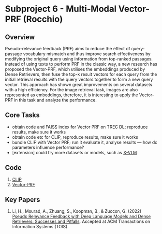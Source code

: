 # Subproject 6 - Multi-Modal Vector-PRF (Rocchio)

## Overview
Pseudo-relevance feedback (PRF) aims to reduce the effect of query-passage vocabulary mismatch and thus improve search effectiveness by modifying the original query using information from top-ranked passages.
Instead of using texts to perform PRF in the classic way, a new research has proposed the Vector-PRF, which utilises the embeddings produced by Dense Retrievers, then fuse the top-k result vectors for each query from the initial retrieval results with the query vectors together to form a new query vector. This approach has shown great improvements on several datasets with a high efficiency. For the image retrieval task, images are also represented as embeddings, therefore, it is interesting to apply the Vector-PRF in this task and analyze the performance.


## Core Tasks

- obtain code and FAISS index for Vector PRF on TREC DL; reproduce results, make sure it works
- obtain code etc for CLIP, reproduce results, make sure it works
- bundle CLIP with Vector PRF; run it evaluate it, analyse results — how do parameters influence performance?
- [extension] could try more datasets or models, such as [X-VLM](https://arxiv.org/pdf/2111.08276v2.pdf)


## Code
1. [CLIP](https://github.com/openai/CLIP)
2. [Vector-PRF](https://github.com/hanglics/Neural-Relevance-Feedback-Public)


## Key Papers

1. Li, H., Mourad, A., Zhuang, S., Koopman, B., & Zuccon, G. (2022) [Pseudo Relevance Feedback with Deep Language Models and Dense Retrievers: Successes and Pitfalls](https://hangli.me/files/li-tois-2021.pdf). Accepted at ACM Transactions on Information Systems (TOIS).

